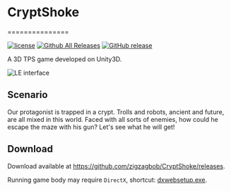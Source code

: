 # CryptShoke
===============

[![license](https://img.shields.io/github/license/zigzagbob/CryptShoke.svg)](https://www.gnu.org/licenses/gpl-3.0.en.html)
[![Github All Releases](https://img.shields.io/github/downloads/zigzagbob/CryptShoke/total.svg)](https://github.com/zigzagbob/CryptShoke/releases)
[![GitHub release](https://img.shields.io/github/release/zigzagbob/CryptShoke.svg)](https://github.com/zigzagbob/CryptShoke/releases/latest)

A 3D TPS game developed on Unity3D.

![LE interface](https://raw.githubusercontent.com/zigzagbob/CryptShoke/master/cover/crypt.png)

## Scenario ##

Our protagonist is trapped in a crypt. Trolls and robots, ancient and future, are all mixed in this world. Faced with all sorts of enemies, how could he escape the maze with his gun? Let's see what he will get!

## Download ##

Download available at <https://github.com/zigzagbob/CryptShoke/releases>.

Running game body may require `DirectX`, shortcut: [dxwebsetup.exe](https://download.microsoft.com/download/1/7/1/1718CCC4-6315-4D8E-9543-8E28A4E18C4C/dxwebsetup.exe).


